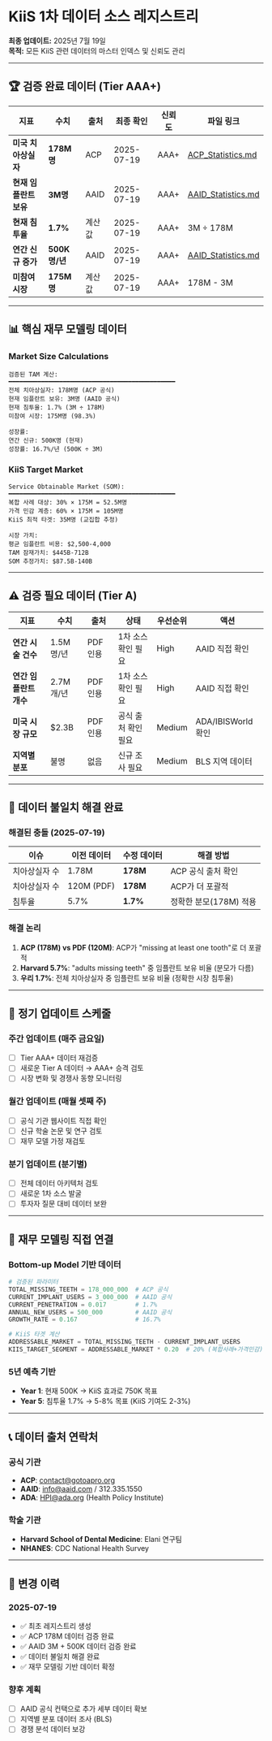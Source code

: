 # KiiS 1차 데이터 소스 레지스트리
**최종 업데이트:** 2025년 7월 19일  
**목적:** 모든 KiiS 관련 데이터의 마스터 인덱스 및 신뢰도 관리

---

## 🏆 **검증 완료 데이터 (Tier AAA+)**

| 지표 | 수치 | 출처 | 최종 확인 | 신뢰도 | 파일 링크 |
|------|------|------|----------|--------|-----------|
| **미국 치아상실자** | **178M명** | ACP | 2025-07-19 | AAA+ | [ACP_Statistics.md](ACP_Statistics.md) |
| **현재 임플란트 보유** | **3M명** | AAID | 2025-07-19 | AAA+ | [AAID_Statistics.md](AAID_Statistics.md) |
| **현재 침투율** | **1.7%** | 계산값 | 2025-07-19 | AAA+ | 3M ÷ 178M |
| **연간 신규 증가** | **500K명/년** | AAID | 2025-07-19 | AAA+ | [AAID_Statistics.md](AAID_Statistics.md) |
| **미참여 시장** | **175M명** | 계산값 | 2025-07-19 | AAA+ | 178M - 3M |

---

## 📊 **핵심 재무 모델링 데이터**

### **Market Size Calculations**
```
검증된 TAM 계산:
━━━━━━━━━━━━━━━━━━━━━━━━━━━━━━━━━━━━━━━━━━━━━━
전체 치아상실자: 178M명 (ACP 공식)
현재 임플란트 보유: 3M명 (AAID 공식)
현재 침투율: 1.7% (3M ÷ 178M)
미참여 시장: 175M명 (98.3%)

성장률:
연간 신규: 500K명 (현재)
성장률: 16.7%/년 (500K ÷ 3M)
```

### **KiiS Target Market**
```
Service Obtainable Market (SOM):
━━━━━━━━━━━━━━━━━━━━━━━━━━━━━━━━━━━━━━━━━━━━━━
복합 사례 대상: 30% × 175M = 52.5M명
가격 민감 계층: 60% × 175M = 105M명
KiiS 최적 타겟: 35M명 (교집합 추정)

시장 가치:
평균 임플란트 비용: $2,500-4,000
TAM 잠재가치: $445B-712B
SOM 추정가치: $87.5B-140B
```

---

## ⚠️ **검증 필요 데이터 (Tier A)**

| 지표 | 수치 | 출처 | 상태 | 우선순위 | 액션 |
|------|------|------|------|----------|------|
| **연간 시술 건수** | 1.5M명/년 | PDF 인용 | 1차 소스 확인 필요 | High | AAID 직접 확인 |
| **연간 임플란트 개수** | 2.7M개/년 | PDF 인용 | 1차 소스 확인 필요 | High | AAID 직접 확인 |
| **미국 시장 규모** | $2.3B | PDF 인용 | 공식 출처 확인 필요 | Medium | ADA/IBISWorld 확인 |
| **지역별 분포** | 불명 | 없음 | 신규 조사 필요 | Medium | BLS 지역 데이터 |

---

## 🚨 **데이터 불일치 해결 완료**

### **해결된 충돌 (2025-07-19)**
| 이슈 | 이전 데이터 | 수정 데이터 | 해결 방법 |
|------|-------------|-------------|-----------|
| 치아상실자 수 | 1.78M | **178M** | ACP 공식 출처 확인 |
| 치아상실자 수 | 120M (PDF) | **178M** | ACP가 더 포괄적 |
| 침투율 | 5.7% | **1.7%** | 정확한 분모(178M) 적용 |

### **해결 논리**
1. **ACP (178M) vs PDF (120M)**: ACP가 "missing at least one tooth"로 더 포괄적
2. **Harvard 5.7%**: "adults missing teeth" 중 임플란트 보유 비율 (분모가 다름)
3. **우리 1.7%**: 전체 치아상실자 중 임플란트 보유 비율 (정확한 시장 침투율)

---

## 📅 **정기 업데이트 스케줄**

### **주간 업데이트 (매주 금요일)**
- [ ] Tier AAA+ 데이터 재검증
- [ ] 새로운 Tier A 데이터 → AAA+ 승격 검토
- [ ] 시장 변화 및 경쟁사 동향 모니터링

### **월간 업데이트 (매월 셋째 주)**
- [ ] 공식 기관 웹사이트 직접 확인
- [ ] 신규 학술 논문 및 연구 검토
- [ ] 재무 모델 가정 재검토

### **분기 업데이트 (분기별)**
- [ ] 전체 데이터 아키텍처 검토
- [ ] 새로운 1차 소스 발굴
- [ ] 투자자 질문 대비 데이터 보완

---

## 🎯 **재무 모델링 직접 연결**

### **Bottom-up Model 기반 데이터**
```python
# 검증된 파라미터
TOTAL_MISSING_TEETH = 178_000_000  # ACP 공식
CURRENT_IMPLANT_USERS = 3_000_000  # AAID 공식
CURRENT_PENETRATION = 0.017        # 1.7%
ANNUAL_NEW_USERS = 500_000         # AAID 공식
GROWTH_RATE = 0.167                # 16.7%

# KiiS 타겟 계산
ADDRESSABLE_MARKET = TOTAL_MISSING_TEETH - CURRENT_IMPLANT_USERS
KIIS_TARGET_SEGMENT = ADDRESSABLE_MARKET * 0.20  # 20% (복합사례+가격민감)
```

### **5년 예측 기반**
- **Year 1**: 현재 500K → KiiS 효과로 750K 목표
- **Year 5**: 침투율 1.7% → 5-8% 목표 (KiiS 기여도 2-3%)

---

## 📞 **데이터 출처 연락처**

### **공식 기관**
- **ACP**: contact@gotoapro.org
- **AAID**: info@aaid.com / 312.335.1550
- **ADA**: HPI@ada.org (Health Policy Institute)

### **학술 기관**
- **Harvard School of Dental Medicine**: Elani 연구팀
- **NHANES**: CDC National Health Survey

---

## 📝 **변경 이력**

### **2025-07-19**
- ✅ 최초 레지스트리 생성
- ✅ ACP 178M 데이터 검증 완료
- ✅ AAID 3M + 500K 데이터 검증 완료
- ✅ 데이터 불일치 해결 완료
- ✅ 재무 모델링 기반 데이터 확정

### **향후 계획**
- [ ] AAID 공식 컨택으로 추가 세부 데이터 확보
- [ ] 지역별 분포 데이터 조사 (BLS)
- [ ] 경쟁 분석 데이터 보강
